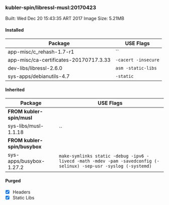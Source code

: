 ### kubler-spin/libressl-musl:20170423

Built: Wed Dec 20 15:43:35 ART 2017
Image Size: 5.21MB

#### Installed
Package | USE Flags
--------|----------
app-misc/c_rehash-1.7-r1 | ``
app-misc/ca-certificates-20170717.3.33 | `-cacert -insecure`
dev-libs/libressl-2.6.0 | `asm -static-libs`
sys-apps/debianutils-4.7 | `-static`
#### Inherited
Package | USE Flags
--------|----------
**FROM kubler-spin/musl** |
sys-libs/musl-1.1.18 | ``
**FROM kubler-spin/busybox** |
sys-apps/busybox-1.27.2 | `make-symlinks static -debug -ipv6 -livecd -math -mdev -pam -savedconfig (-selinux) -sep-usr -syslog (-systemd)`
#### Purged
- [x] Headers
- [x] Static Libs
